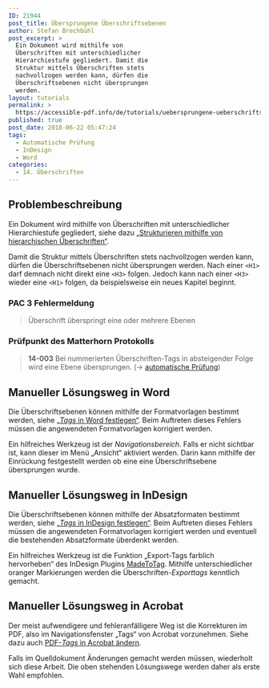 ```yaml
---
ID: 21944
post_title: Übersprungene Überschriftsebenen
author: Stefan Brechbühl
post_excerpt: >
  Ein Dokument wird mithilfe von
  Überschriften mit unterschiedlicher
  Hierarchiestufe gegliedert. Damit die
  Struktur mittels Überschriften stets
  nachvollzogen werden kann, dürfen die
  Überschriftsebenen nicht übersprungen
  werden.
layout: tutorials
permalink: >
  https://accessible-pdf.info/de/tutorials/uebersprungene-ueberschriftsebenen/
published: true
post_date: 2018-06-22 05:47:24
tags:
  - Automatische Prüfung
  - InDesign
  - Word
categories:
  - 14. Überschriften
---
```

## Problembeschreibung

Ein Dokument wird mithilfe von Überschriften mit unterschiedlicher Hierarchiestufe gegliedert, siehe dazu [„Strukturieren mithilfe von hierarchischen Überschriften“](https://accessible-pdf.info/de/basics/strukturieren-mithilfe-von-hierarchischen-ueberschriften/).

Damit die Struktur mittels Überschriften stets nachvollzogen werden kann, dürfen die Überschriftsebenen nicht übersprungen werden. Nach einer `<H1>` darf demnach nicht direkt eine `<H3>` folgen. Jedoch kann nach einer `<H3>` wieder eine `<H1>` folgen, da beispielsweise ein neues Kapitel beginnt.

### PAC 3 Fehlermeldung

> Überschrift überspringt eine oder mehrere Ebenen

### Prüfpunkt des Matterhorn Protokolls

> **14-003** Bei nummerierten Überschriften-Tags in absteigender Folge wird eine Ebene übersprungen. (→ [automatische Prüfung](https://accessible-pdf.info/de/glossar/#automatische-pruefung))

## Manueller Lösungsweg in Word

Die Überschriftsebenen können mithilfe der Formatvorlagen bestimmt werden, siehe [„*Tags* in Word festlegen“](https://accessible-pdf.info/de/basics/tags-in-word-festlegen/). Beim Auftreten dieses Fehlers müssen die angewendeten Formatvorlagen korrigiert werden.

Ein hilfreiches Werkzeug ist der *Navigationsbereich*. Falls er nicht sichtbar ist, kann dieser im Menü „Ansicht“ aktiviert werden. Darin kann mithilfe der Einrückung festgestellt werden ob eine eine Überschriftsebene übersprungen wurde.

## Manueller Lösungsweg in InDesign

Die Überschriftsebenen können mithilfe der Absatzformaten bestimmt werden, siehe [„*Tags* in InDesign festlegen“](https://accessible-pdf.info/de/basics/tags-in-indesign-festlegen/). Beim Auftreten dieses Fehlers müssen die angewendeten Formatvorlagen korrigiert werden und eventuell die bestehenden Absatzformate überdenkt werden.

Ein hilfreiches Werkzeug ist die Funktion „Export-Tags farblich hervorheben“ des InDesign Plugins [MadeToTag](https://www.axaio.com/doku.php/de:products:madetotag). Mithilfe unterschiedlicher oranger Markierungen werden die Überschriften-*Exporttags* kenntlich gemacht.

## Manueller Lösungsweg in Acrobat

Der meist aufwendigere und fehleranfälligere Weg ist die Korrekturen im PDF, also im Navigationsfenster „Tags“ von Acrobat vorzunehmen. Siehe dazu auch [PDF-*Tags* in Acrobat ändern](https://accessible-pdf.info/de/basics/pdf-tags-in-acrobat-aendern/).

Falls im Quelldokument Änderungen gemacht werden müssen, wiederholt sich diese Arbeit. Die oben stehenden Lösungswege werden daher als erste Wahl empfohlen.